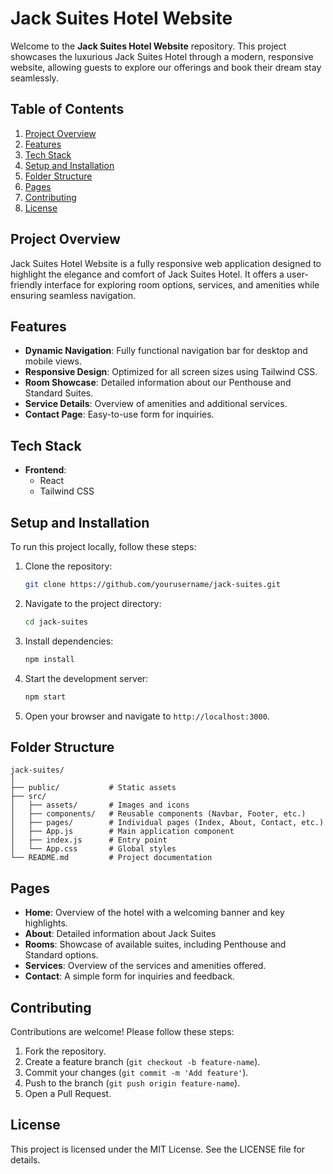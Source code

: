 # Jack Suites Hotel Website

Welcome to the **Jack Suites Hotel Website** repository. This project showcases the luxurious Jack Suites Hotel through a modern, responsive website, allowing guests to explore our offerings and book their dream stay seamlessly.

## Table of Contents

1. [Project Overview](#project-overview)
2. [Features](#features)
3. [Tech Stack](#tech-stack)
4. [Setup and Installation](#setup-and-installation)
5. [Folder Structure](#folder-structure)
6. [Pages](#pages)
7. [Contributing](#contributing)
8. [License](#license)

## Project Overview

Jack Suites Hotel Website is a fully responsive web application designed to highlight the elegance and comfort of Jack Suites Hotel. It offers a user-friendly interface for exploring room options, services, and amenities while ensuring seamless navigation.

## Features

- **Dynamic Navigation**: Fully functional navigation bar for desktop and mobile views.
- **Responsive Design**: Optimized for all screen sizes using Tailwind CSS.
- **Room Showcase**: Detailed information about our Penthouse and Standard Suites.
- **Service Details**: Overview of amenities and additional services.
- **Contact Page**: Easy-to-use form for inquiries.

## Tech Stack

- **Frontend**:
  - React
  - Tailwind CSS


## Setup and Installation

To run this project locally, follow these steps:

1. Clone the repository:
   ```bash
   git clone https://github.com/yourusername/jack-suites.git
   ```

2. Navigate to the project directory:
   ```bash
   cd jack-suites
   ```

3. Install dependencies:
   ```bash
   npm install
   ```

4. Start the development server:
   ```bash
   npm start
   ```

5. Open your browser and navigate to `http://localhost:3000`.

## Folder Structure

```
jack-suites/
│
├── public/           # Static assets
├── src/
│   ├── assets/       # Images and icons
│   ├── components/   # Reusable components (Navbar, Footer, etc.)
│   ├── pages/        # Individual pages (Index, About, Contact, etc.)
│   ├── App.js        # Main application component
│   ├── index.js      # Entry point
│   └── App.css       # Global styles
└── README.md         # Project documentation
```

## Pages

- **Home**: Overview of the hotel with a welcoming banner and key highlights.
- **About**: Detailed information about Jack Suites
- **Rooms**: Showcase of available suites, including Penthouse and Standard options.
- **Services**: Overview of the services and amenities offered.
- **Contact**: A simple form for inquiries and feedback.

## Contributing

Contributions are welcome! Please follow these steps:

1. Fork the repository.
2. Create a feature branch (`git checkout -b feature-name`).
3. Commit your changes (`git commit -m 'Add feature'`).
4. Push to the branch (`git push origin feature-name`).
5. Open a Pull Request.

## License

This project is licensed under the MIT License. See the LICENSE file for details.
